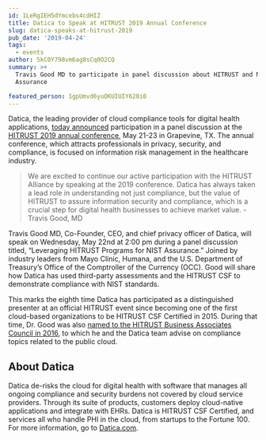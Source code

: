 ```yaml
---
id: 1LeRgIEH5dYmcebs4cdHIZ
title: Datica to Speak at HITRUST 2019 Annual Conference
slug: datica-speaks-at-hitrust-2019
pub_date: '2019-04-24'
tags:
  - events
author: 5kC0Y798vm6ag8sCq0O2CQ
summary: >+
  Travis Good MD to participate in panel discussion about HITRUST and NIST
  Assurance

featured_person: 1gpUmvd6yuOKUIUIY620i0
---
```

Datica, the leading provider of cloud compliance tools for digital health applications, [today announced](https://www.prweb.com/releases/datica_to_speak_on_nist_panel_at_hitrust_2019_annual_conference/prweb16259942.htm ) participation in a panel discussion at the [HITRUST 2019 annual conference](https://web.cvent.com/event/02834e3f-f30c-4138-8726-f310ccef995f/summary), May 21-23 in Grapevine, TX. The annual conference, which attracts professionals in privacy, security, and compliance, is focused on information risk management in the healthcare industry. 

> We are excited to continue our active participation with the HITRUST Alliance by speaking at the 2019 conference. Datica has always taken a lead role in understanding not just compliance, but the value of HITRUST to assure information security and compliance, which is a crucial step for digital health businesses to achieve market value. - Travis Good, MD

Travis Good MD, Co-Founder, CEO, and chief privacy officer of Datica, will speak on Wednesday, May 22nd at 2:00 pm during a panel discussion titled, “Leveraging HITRUST Programs for NIST Assurance.” Joined by industry leaders from Mayo Clinic, Humana, and the U.S. Department of Treasury’s Office of the Comptroller of the Currency (OCC). Good will share how Datica has used third-party assessments and the HITRUST CSF to demonstrate compliance with NIST standards. 

This marks the eighth time Datica has participated as a distinguished presenter at an official HITRUST event since becoming one of the first cloud-based organizations to be HITRUST CSF Certified in 2015. During that time, Dr. Good was also [named to the HITRUST Business Associates Council in 2016](https://datica.com/press-release/travis-good-md-selected-to-the-hitrust-business-associate-council/), to which he and the Datica team advise on compliance topics related to the public cloud.

## About Datica

Datica de-risks the cloud for digital health with software that manages all ongoing compliance and security burdens not covered by cloud service providers. Through its suite of products, customers deploy cloud-native applications and integrate with EHRs. Datica is HITRUST CSF Certified, and services all who handle PHI in the cloud, from startups to the Fortune 100. For more information, go to [Datica.com](https://datica.com).


  